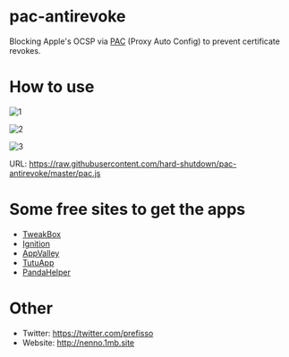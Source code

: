 # pac-antirevoke
Blocking Apple's OCSP via [PAC](https://en.wikipedia.org/wiki/Proxy_auto-config) (Proxy Auto Config) to prevent certificate revokes.

# How to use
![1](https://i.imgur.com/PzrDA3p.png)

![2](https://i.imgur.com/kLmQ52o.png)

![3](https://i.imgur.com/kB8vThV.png)

URL: https://raw.githubusercontent.com/hard-shutdown/pac-antirevoke/master/pac.js

# Some free sites to get the apps
* [TweakBox](https://www.tweakboxapp.com/)
* [Ignition](https://ignition.fun/)
* [AppValley](https://appvalley.vip/)
* [TutuApp](https://tutuapp.vip/)
* [PandaHelper](https://www.pandahelp.vip/)

# Other
* Twitter: https://twitter.com/prefisso
* Website: http://nenno.1mb.site